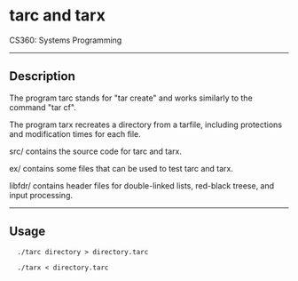 # tarc and tarx

CS360: Systems Programming

-----------
Description
-----------
The program tarc stands for "tar create" and works similarly to the command "tar cf".

The program tarx recreates a directory from a tarfile, including protections and 
modification times for each file.

src/ contains the source code for tarc and tarx.

ex/ contains some files that can be used to test tarc and tarx.

libfdr/ contains header files for double-linked lists, red-black treese, and input processing.

-----
Usage
-----

      ./tarc directory > directory.tarc
      
      ./tarx < directory.tarc

